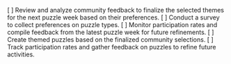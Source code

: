 [ ] Review and analyze community feedback to finalize the selected themes for the next puzzle week based on their preferences.
[ ] Conduct a survey to collect preferences on puzzle types.
[ ] Monitor participation rates and compile feedback from the latest puzzle week for future refinements.
[ ] Create themed puzzles based on the finalized community selections.
[ ] Track participation rates and gather feedback on puzzles to refine future activities.